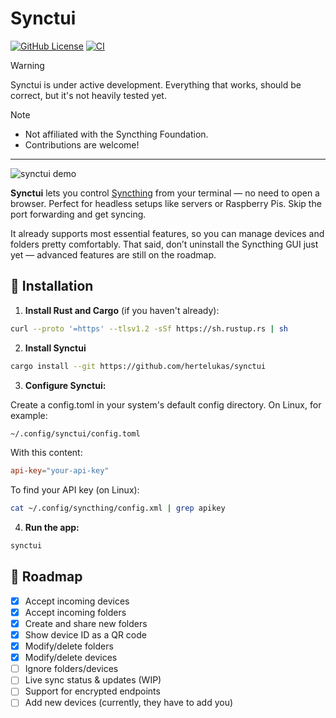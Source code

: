 # Synctui

[![GitHub License](https://img.shields.io/github/license/hertelukas/synctui)](./LICENSE-MIT)
[![CI](https://github.com/hertelukas/synctui/workflows/CI/badge.svg)](https://github.com/hertelukas/synctui/actions?query=workflow%3ACI)

> [!WARNING]
> Synctui is under active development. Everything that works, should be correct,
> but it's not heavily tested yet.

> [!NOTE]
> - Not affiliated with the Syncthing Foundation.
> - Contributions are welcome!

---

![synctui demo](media/synctui.GIF)

**Synctui** lets you control [Syncthing](https://syncthing.net) from your terminal — no need to open a browser. Perfect for headless setups like servers or Raspberry Pis. Skip the port forwarding and get syncing.

It already supports most essential features, so you can manage devices and folders pretty comfortably. That said, don’t uninstall the Syncthing GUI just yet — advanced features are still on the roadmap.

## 🚀 Installation
1. **Install Rust and Cargo** (if you haven't already):
``` bash
curl --proto '=https' --tlsv1.2 -sSf https://sh.rustup.rs | sh
```

2. **Install Synctui**
```bash
cargo install --git https://github.com/hertelukas/synctui
```

3. **Configure Synctui:**

Create a config.toml in your system's default config directory.
On Linux, for example:

``` bash
~/.config/synctui/config.toml
```

With this content:
``` toml
api-key="your-api-key"
```

To find your API key (on Linux):

``` bash
cat ~/.config/syncthing/config.xml | grep apikey
```

4. **Run the app:**

``` bash
synctui
```

## 📌 Roadmap
- [x] Accept incoming devices
- [x] Accept incoming folders
- [x] Create and share new folders
- [x] Show device ID as a QR code
- [x] Modify/delete folders
- [x] Modify/delete devices
- [ ] Ignore folders/devices
- [ ] Live sync status & updates (WIP)
- [ ] Support for encrypted endpoints
- [ ] Add new devices (currently, they have to add you)
